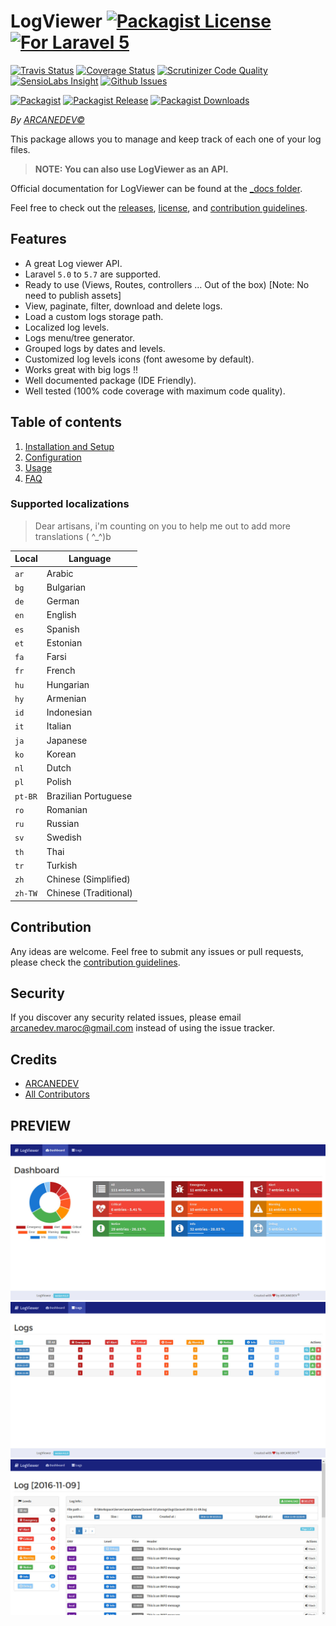 # LogViewer [![Packagist License][badge_license]](LICENSE.md) [![For Laravel 5][badge_laravel]][link-github-repo]

[![Travis Status][badge_build]][link-travis]
[![Coverage Status][badge_coverage]][link-scrutinizer]
[![Scrutinizer Code Quality][badge_quality]][link-scrutinizer]
[![SensioLabs Insight][badge_insight]][link-insight]
[![Github Issues][badge_issues]][link-github-issues]

[![Packagist][badge_package]][link-packagist]
[![Packagist Release][badge_release]][link-packagist]
[![Packagist Downloads][badge_downloads]][link-packagist]

*By [ARCANEDEV&copy;](http://www.arcanedev.net/)*

This package allows you to manage and keep track of each one of your log files.

 > **NOTE: You can also use LogViewer as an API.**

Official documentation for LogViewer can be found at the [_docs folder](_docs/0.Home.md).

Feel free to check out the [releases](https://github.com/ARCANEDEV/LogViewer/releases), [license](LICENSE.md), and [contribution guidelines](CONTRIBUTING.md).

## Features

  - A great Log viewer API.
  - Laravel `5.0` to `5.7` are supported.
  - Ready to use (Views, Routes, controllers &hellip; Out of the box) [Note: No need to publish assets]
  - View, paginate, filter, download and delete logs.
  - Load a custom logs storage path.
  - Localized log levels.
  - Logs menu/tree generator.
  - Grouped logs by dates and levels.
  - Customized log levels icons (font awesome by default).
  - Works great with big logs !!
  - Well documented package (IDE Friendly).
  - Well tested (100% code coverage with maximum code quality).

## Table of contents

  1. [Installation and Setup](_docs/1.Installation-and-Setup.md)
  2. [Configuration](_docs/2.Configuration.md)
  3. [Usage](_docs/3.Usage.md)
  4. [FAQ](_docs/4.FAQ.md)

### Supported localizations

 > Dear artisans, i'm counting on you to help me out to add more translations ( ^_^)b

| Local   | Language              |
|---------|-----------------------|
| `ar`    | Arabic                |
| `bg`    | Bulgarian             |
| `de`    | German                |
| `en`    | English               |
| `es`    | Spanish               |
| `et`    | Estonian              |
| `fa`    | Farsi                 |
| `fr`    | French                |
| `hu`    | Hungarian             |
| `hy`    | Armenian              |
| `id`    | Indonesian            |
| `it`    | Italian               |
| `ja`    | Japanese              |
| `ko`    | Korean                |
| `nl`    | Dutch                 |
| `pl`    | Polish                |
| `pt-BR` | Brazilian Portuguese  |
| `ro`    | Romanian              |
| `ru`    | Russian               |
| `sv`    | Swedish               |
| `th`    | Thai                  |
| `tr`    | Turkish               |
| `zh`    | Chinese (Simplified)  |
| `zh-TW` | Chinese (Traditional) |

## Contribution

Any ideas are welcome. Feel free to submit any issues or pull requests, please check the [contribution guidelines](CONTRIBUTING.md).

## Security

If you discover any security related issues, please email arcanedev.maroc@gmail.com instead of using the issue tracker.

## Credits

- [ARCANEDEV][link-author]
- [All Contributors][link-contributors]

## PREVIEW

![Dashboard](https://raw.githubusercontent.com/ARCANEDEV/LogViewer/master/_screenshots/1-dashboard.jpg)
![Logs list](https://raw.githubusercontent.com/ARCANEDEV/LogViewer/master/_screenshots/2-logs-list.jpg)
![Single log](https://raw.githubusercontent.com/ARCANEDEV/LogViewer/master/_screenshots/3-single-log.jpg)

[badge_laravel]:      https://img.shields.io/badge/Laravel-5.x-orange.svg?style=flat-square
[badge_license]:      https://img.shields.io/packagist/l/arcanedev/log-viewer.svg?style=flat-square
[badge_build]:        https://img.shields.io/travis/ARCANEDEV/LogViewer.svg?style=flat-square
[badge_coverage]:     https://img.shields.io/scrutinizer/coverage/g/ARCANEDEV/LogViewer.svg?style=flat-square
[badge_quality]:      https://img.shields.io/scrutinizer/g/ARCANEDEV/LogViewer.svg?style=flat-square
[badge_insight]:      https://img.shields.io/sensiolabs/i/d6b4587a-e00d-4dac-98db-f979731fdc4d.svg?style=flat-square
[badge_issues]:       https://img.shields.io/github/issues/ARCANEDEV/LogViewer.svg?style=flat-square
[badge_package]:      https://img.shields.io/badge/package-arcanedev/log--viewer-blue.svg?style=flat-square
[badge_release]:      https://img.shields.io/packagist/v/arcanedev/log-viewer.svg?style=flat-square
[badge_downloads]:    https://img.shields.io/packagist/dt/arcanedev/log-viewer.svg?style=flat-square

[link-author]:        https://github.com/arcanedev-maroc
[link-github-repo]:   https://github.com/ARCANEDEV/LogViewer
[link-github-issues]: https://github.com/ARCANEDEV/LogViewer/issues
[link-contributors]:  https://github.com/ARCANEDEV/LogViewer/graphs/contributors
[link-packagist]:     https://packagist.org/packages/arcanedev/log-viewer
[link-travis]:        https://travis-ci.org/ARCANEDEV/LogViewer
[link-scrutinizer]:   https://scrutinizer-ci.com/g/ARCANEDEV/LogViewer/?branch=master
[link-insight]:       https://insight.sensiolabs.com/projects/d6b4587a-e00d-4dac-98db-f979731fdc4d
